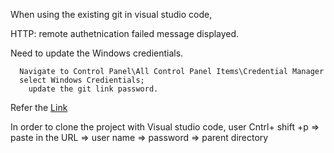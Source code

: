 When using the existing git in visual studio code,

  HTTP: remote authetnication failed message displayed.
  
  Need to update the Windows credientials. 
  ```
    Navigate to Control Panel\All Control Panel Items\Credential Manager
    select Windows Credientials;
      update the git link password.
  ```

Refer the [Link](https://stackoverflow.com/questions/34400272/visual-studio-code-always-asking-for-git-credentials/34627954)


In order to clone the project with Visual studio code, 
  user Cntrl+ shift +p => paste in the URL
   => user name
   => password
   => parent directory

